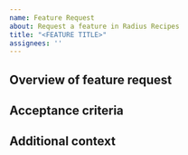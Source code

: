 ```yaml
---
name: Feature Request
about: Request a feature in Radius Recipes
title: "<FEATURE TITLE>"
assignees: ''
---
```


## Overview of feature request

<!--What are you proposing Radius add/update/remove?-->

## Acceptance criteria

<!--What will need to be completed/working for this feature to be marked "Done"-->

## Additional context

<!--Add any other context about the problem here-->